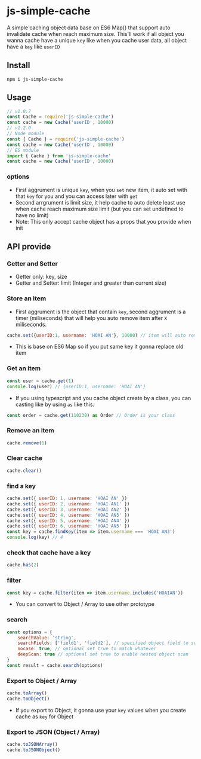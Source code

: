 # js-simple-cache

A simple caching object data base on ES6 Map() that support auto invalidate cache when reach maximum size. This'll work if all object you wanna cache have a unique `key` like when you cache user data, all object have a `key` like `userID`

## Install

``` console
npm i js-simple-cache
```

## Usage

```js
// v1.0.7
const Cache = require('js-simple-cache')
const cache = new Cache('userID', 10000)
// v1.2.0
// Node module
const { Cache } = require('js-simple-cache')
const cache = new Cache('userID', 10000)
// ES module
import { Cache } from 'js-simple-cache'
const cache = new Cache('userID', 10000)
```

### options

* First aggrument is unique `key`, when you `set` new item, it auto set with that `key` for you and you can access later with `get`
* Second arrgrument is limit size, it help cache to auto delete least use when cache reach maximum size limit (but you can set undefined to have no limit)
* Note: This only accept cache object has a props that you provide when init

## API provide

### Getter and Setter

* Getter only: key, size
* Getter and Setter: limit (Integer and greater than current size)

### Store an item

* First aggrument is the object that contain `key`, second aggrument is a timer (miliseconds) that will help you auto remove item after `X` miliseconds.

```js
cache.set({userID:1, username: 'HOAI AN'}, 10000) // item will auto remove after 10 seconds
```

* This is base on ES6 Map so if you put same key it gonna replace old item

### Get an item

```js
const user = cache.get(1)
console.log(user) // {userID:1, username: 'HOAI AN'}
```

* If you using typescript and you cache object create by a class, you can casting like by using `as` like this.

```ts
const order = cache.get(110230) as Order // Order is your class
```

### Remove an item

```js
cache.remove(1)
```

### Clear cache

```js
cache.clear()
```

### find a key

```js
cache.set({ userID: 1, username: 'HOAI AN' })
cache.set({ userID: 2, username: 'HOAI AN1' })
cache.set({ userID: 3, username: 'HOAI AN2' })
cache.set({ userID: 4, username: 'HOAI AN3' })
cache.set({ userID: 5, username: 'HOAI AN4' })
cache.set({ userID: 6, username: 'HOAI AN5' })
const key = cache.findKey(item => item.username === 'HOAI AN3')
console.log(key) // 4
```

### check that cache have a key

```js
cache.has(2)
```

### filter

```js
const key = cache.filter(item => item.username.includes('HOAIAN'))
```

* You can convert to Object / Array to use other prototype

### search

```js
const options = {
    searchValue: 'string',
    searchFields: ['field1', 'field2'], // specified object field to search ( if you have nested object or array, enable deepScan)
    nocase: true, // optional set true to match whatever 
    deepScan: true // optional set true to enable nested object scan
}
const result = cache.search(options)
```

### Export to Object / Array

```js
cache.toArray()
cache.toObject()
```

* If you export to Object, it gonna use your `key` values when you create cache as `key` for Object

### Export to JSON (Object / Array)

```js
cache.toJSONArray()
cache.toJSONObject()
```
